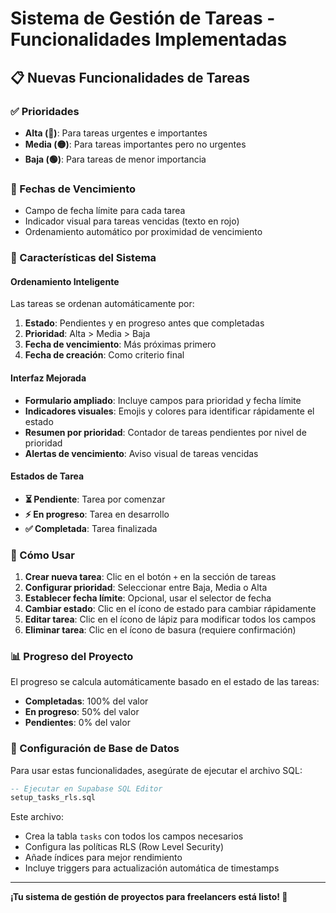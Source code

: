 # Sistema de Gestión de Tareas - Funcionalidades Implementadas

## 📋 Nuevas Funcionalidades de Tareas

### ✅ Prioridades
- **Alta (🔴)**: Para tareas urgentes e importantes
- **Media (🟡)**: Para tareas importantes pero no urgentes
- **Baja (🟢)**: Para tareas de menor importancia

### 📅 Fechas de Vencimiento
- Campo de fecha límite para cada tarea
- Indicador visual para tareas vencidas (texto en rojo)
- Ordenamiento automático por proximidad de vencimiento

### 🎯 Características del Sistema

#### Ordenamiento Inteligente
Las tareas se ordenan automáticamente por:
1. **Estado**: Pendientes y en progreso antes que completadas
2. **Prioridad**: Alta > Media > Baja
3. **Fecha de vencimiento**: Más próximas primero
4. **Fecha de creación**: Como criterio final

#### Interfaz Mejorada
- **Formulario ampliado**: Incluye campos para prioridad y fecha límite
- **Indicadores visuales**: Emojis y colores para identificar rápidamente el estado
- **Resumen por prioridad**: Contador de tareas pendientes por nivel de prioridad
- **Alertas de vencimiento**: Aviso visual de tareas vencidas

#### Estados de Tarea
- **⏳ Pendiente**: Tarea por comenzar
- **⚡ En progreso**: Tarea en desarrollo
- **✅ Completada**: Tarea finalizada

### 🚀 Cómo Usar

1. **Crear nueva tarea**: Clic en el botón `+` en la sección de tareas
2. **Configurar prioridad**: Seleccionar entre Baja, Media o Alta
3. **Establecer fecha límite**: Opcional, usar el selector de fecha
4. **Cambiar estado**: Clic en el ícono de estado para cambiar rápidamente
5. **Editar tarea**: Clic en el ícono de lápiz para modificar todos los campos
6. **Eliminar tarea**: Clic en el ícono de basura (requiere confirmación)

### 📊 Progreso del Proyecto

El progreso se calcula automáticamente basado en el estado de las tareas:
- **Completadas**: 100% del valor
- **En progreso**: 50% del valor  
- **Pendientes**: 0% del valor

### 🔧 Configuración de Base de Datos

Para usar estas funcionalidades, asegúrate de ejecutar el archivo SQL:
```sql
-- Ejecutar en Supabase SQL Editor
setup_tasks_rls.sql
```

Este archivo:
- Crea la tabla `tasks` con todos los campos necesarios
- Configura las políticas RLS (Row Level Security)
- Añade índices para mejor rendimiento
- Incluye triggers para actualización automática de timestamps

---

**¡Tu sistema de gestión de proyectos para freelancers está listo! 🎉**

